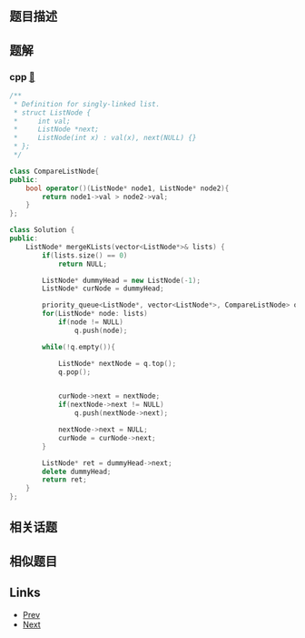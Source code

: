 
# [](https://leetcode-cn.com/problems/merge-k-sorted-lists)

## 题目描述



## 题解

### cpp [🔗](merge-k-sorted-lists.cpp) 
```cpp
/**
 * Definition for singly-linked list.
 * struct ListNode {
 *     int val;
 *     ListNode *next;
 *     ListNode(int x) : val(x), next(NULL) {}
 * };
 */

class CompareListNode{
public:
    bool operator()(ListNode* node1, ListNode* node2){
        return node1->val > node2->val;
    }
};

class Solution {
public:
    ListNode* mergeKLists(vector<ListNode*>& lists) {
        if(lists.size() == 0)
            return NULL;

        ListNode* dummyHead = new ListNode(-1);
        ListNode* curNode = dummyHead;

        priority_queue<ListNode*, vector<ListNode*>, CompareListNode> q;
        for(ListNode* node: lists)
            if(node != NULL)
                q.push(node);

        while(!q.empty()){

            ListNode* nextNode = q.top();
            q.pop();


            curNode->next = nextNode;
            if(nextNode->next != NULL)
                q.push(nextNode->next);

            nextNode->next = NULL;
            curNode = curNode->next;
        }

        ListNode* ret = dummyHead->next;
        delete dummyHead;
        return ret;
    }
};
```


## 相关话题



## 相似题目



## Links

- [Prev](../generate-parentheses/README.md) 
- [Next](../swap-nodes-in-pairs/README.md) 

